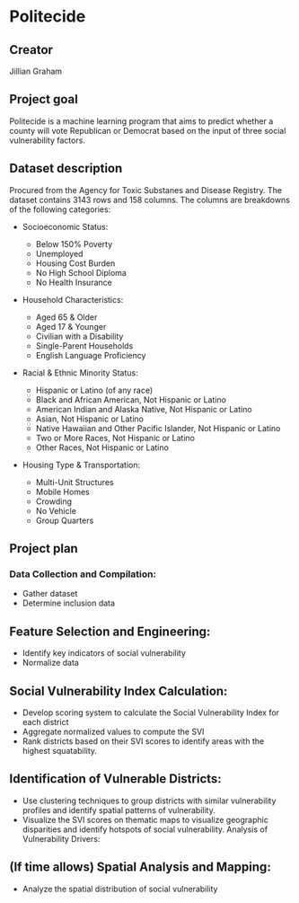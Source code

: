 # Politecide

## Creator
Jillian Graham

## Project goal
Politecide is a machine learning program that aims to predict whether a county will vote Republican or Democrat based on the input of three social vulnerability factors.

## Dataset description 

Procured from the Agency for Toxic Substanes and Disease Registry. The dataset contains 3143 rows and 158 columns. The columns are breakdowns of the following categories:

* Socioeconomic Status:
  * Below 150% Poverty
  * Unemployed
  * Housing Cost Burden
  * No High School Diploma
  * No Health Insurance

* Household Characteristics:
  * Aged 65 & Older
  * Aged 17 & Younger
  * Civilian with a Disability
  * Single-Parent Households
  * English Language Proficiency

* Racial & Ethnic Minority Status:
  * Hispanic or Latino (of any race)
  * Black and African American, Not Hispanic or Latino
  * American Indian and Alaska Native, Not Hispanic or Latino
  * Asian, Not Hispanic or Latino
  * Native Hawaiian and Other Pacific Islander, Not Hispanic or Latino
  * Two or More Races, Not Hispanic or Latino
  * Other Races, Not Hispanic or Latino

* Housing Type & Transportation:
  * Multi-Unit Structures
  * Mobile Homes
  * Crowding
  * No Vehicle
  * Group Quarters

## Project plan
### Data Collection and Compilation:
* Gather dataset
* Determine inclusion data 

## Feature Selection and Engineering:
* Identify key indicators of social vulnerability
* Normalize data
 
## Social Vulnerability Index Calculation:
* Develop scoring system to calculate the Social Vulnerability Index for each district
* Aggregate normalized values to compute the SVI
* Rank districts based on their SVI scores to identify areas with the highest squatability.

## Identification of Vulnerable Districts:
* Use clustering techniques to group districts with similar vulnerability profiles and identify spatial patterns of vulnerability.
* Visualize the SVI scores on thematic maps to visualize geographic disparities and identify hotspots of social vulnerability.
Analysis of Vulnerability Drivers:

## (If time allows) Spatial Analysis and Mapping: 
* Analyze the spatial distribution of social vulnerability 
